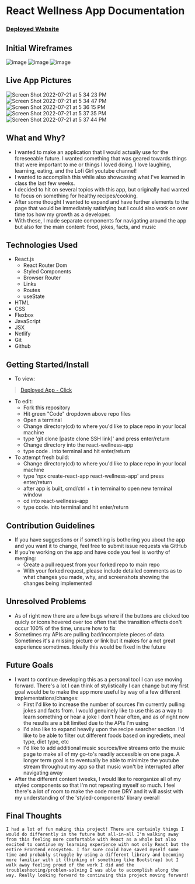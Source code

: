 # React Wellness App Documentation
### [Deployed Website](https://react-wellness-app.netlify.app/)

## Initial Wireframes
![image](https://user-images.githubusercontent.com/106038655/180060933-f5029748-a701-4e37-89e6-a65949bac1a3.png)
![image](https://user-images.githubusercontent.com/106038655/180060982-b0beba3c-2042-42db-bc1c-16bb88705f64.png)
![image](https://user-images.githubusercontent.com/106038655/180061001-4e33f5af-f5ae-4d80-80a0-081e8f84b802.png)


## Live App Pictures
![Screen Shot 2022-07-21 at 5 34 23 PM](https://user-images.githubusercontent.com/106038655/180338913-594b2031-f9e3-445f-b010-38e0e640858c.png)
![Screen Shot 2022-07-21 at 5 34 47 PM](https://user-images.githubusercontent.com/106038655/180338932-adbee575-e83a-41d0-a784-58e81646393c.png)
![Screen Shot 2022-07-21 at 5 36 15 PM](https://user-images.githubusercontent.com/106038655/180338954-7b91d4bf-a97b-47f1-8b47-e141dd3e5663.png)
![Screen Shot 2022-07-21 at 5 37 35 PM](https://user-images.githubusercontent.com/106038655/180338973-dbc96cf2-cc6f-4a54-b094-5a123aa3b937.png)
![Screen Shot 2022-07-21 at 5 37 44 PM](https://user-images.githubusercontent.com/106038655/180338980-7d2d5a75-4851-4169-8fbc-4095f9db2c95.png)


## What and Why?
  - I wanted to make an application that I would actually use for the foreseeable future. I wanted something that was geared towards things that were important to me or things I loved doing. I love laughing, learning, eating, and the Lofi Girl youtube channel!
  - I wanted to accomplish this while also showcasing what I've learned in class the last few weeks.
  - I decided to hit on several topics with this app, but originally had wanted to focus on something for healthy recipes/cooking.
  - After some thought I wanted to expand and have further elements to the page that would be immediately satisfying but I could also work on over time tos how my growth as a developer.
  - With these, I made separate components for navigating around the app but also for the main content: food, jokes, facts, and music

## Technologies Used
  - React.js
    - React Router Dom
    - Styled Components
    - Browser Router
    - Links
    - Routes
    - useState
  - HTML
  - CSS
  - Flexbox
  - JavaScript
  - JSX
  - Netlify
  - Git
  - Github

## Getting Started/Install
- To view:
> [Deployed App - Click](https://react-wellness-app.netlify.app/)
- To edit:
    - Fork this repository
    - Hit green "Code" dropdown above repo files
    - Open a terminal
    - Change directory(cd) to where you'd like to place repo in your local machine
    - type 'git clone [paste clone SSH link]' and press enter/return
    - Change directory into the react-wellness-app
    - type code . into terminal and hit enter/return
- To attempt fresh build:
    - Change directory(cd) to where you'd like to place repo in your local machine
    - type 'npx create-react-app react-wellness-app' and press enter/return
    - after app is built, cmd/ctrl + t in terminal to open new terminal window
    - cd into react-wellness-app
    - type code. into terminal and hit enter/return

    
## Contribution Guidelines
- If you have suggestions or if something is bothering you about the app and you want it to change, feel free to submit issue requests via GitHub
- If you're working on the app and have code you feel is worthy of merging:
    - Create a pull request from your forked repo to main repo
    - With your forked request, please include detailed comments as to what changes you made, why, and screenshots showing the changes being implemented
   
## Unresolved Problems
- As of right now there are a few bugs where if the buttons are clicked too quicly or icons hovered over too often that the transition effects don't occur 100% of the time, unsure how to fix
- Sometimes my APIs are pulling bad/incomplete pieces of data. Sometimes it's a missing picture or link but it makes for a not great experience sometimes. Ideally this would be fixed in the future

## Future Goals
- I want to continue developing this as a personal tool I can use moving forward. There's a lot I can think of stylistically I can change but my first goal would be to make the app more useful by way of a few different implementations/changes:
    - First I'd like to increase the number of sources I'm currently pulling jokes and facts from. I would genuinely like to use this as a way to learn something or hear a joke I don't hear often, and as of right now the results are a bit limited due to the APIs I'm using
    - I'd also like to expand heavily upon the recipe searcher section. I'd like to be able to filter out different foods based on ingrediets, meal type, diet type, etc
    - I'd like to add additional music sources/live streams onto the music page to make all of my go-to's readily accessible on one page. A longer term goal is to eventually be able to minimize the youtube stream throughout my app so that music won't be interrupted after navigating away
- After the different content tweeks, I would like to reorganize all of my styled components so that I'm not repeating myself so much. I feel there's a lot of room to make the code more DRY and it will assist with my understanding of the 'styled-components' library overall

## Final Thoughts
    I had a lot of fun making this project! There are certainly things I would do differently in the future but all-in-all I'm walking away from this feeling more comfortable with React as a whole but also excited to continue my learning experience with not only React but the entire Frontend ecosystem. I for sure could have saved myself some time and probably struggle by using a different library and becoming more familiar with it (thinking of something like Bootstrap) but I walk away feeling proud of the work I did and the troubleshooting/problem-solving I was able to accomplish along the way. Really looking forward to continuing this project moving forward!
